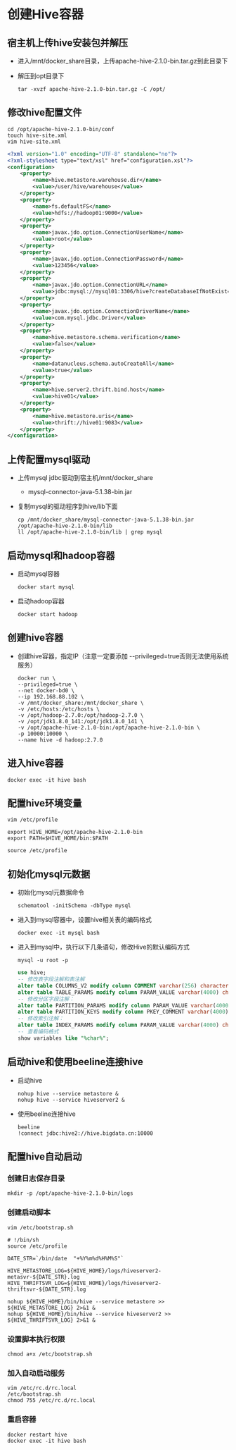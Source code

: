 # 创建Hive容器

## 宿主机上传hive安装包并解压

- 进入/mnt/docker_share目录，上传apache-hive-2.1.0-bin.tar.gz到此目录下

- 解压到opt目录下

  `tar -xvzf apache-hive-2.1.0-bin.tar.gz -C /opt/`

## 修改hive配置文件

```shell
cd /opt/apache-hive-2.1.0-bin/conf
touch hive-site.xml
vim hive-site.xml
```

```xml
<?xml version="1.0" encoding="UTF-8" standalone="no"?>
<?xml-stylesheet type="text/xsl" href="configuration.xsl"?>
<configuration>
    <property>
        <name>hive.metastore.warehouse.dir</name>
        <value>/user/hive/warehouse</value>
    </property>
    <property>
        <name>fs.defaultFS</name>
        <value>hdfs://hadoop01:9000</value>
    </property>
    <property>
        <name>javax.jdo.option.ConnectionUserName</name>
        <value>root</value>
    </property>
    <property>
        <name>javax.jdo.option.ConnectionPassword</name>
        <value>123456</value>
    </property>
    <property>
        <name>javax.jdo.option.ConnectionURL</name>
        <value>jdbc:mysql://mysql01:3306/hive?createDatabaseIfNotExist=true&amp;useSSL=false&amp;characterEncoding=UTF-8</value>
    </property>
    <property>
        <name>javax.jdo.option.ConnectionDriverName</name>
        <value>com.mysql.jdbc.Driver</value>
    </property>
    <property>
        <name>hive.metastore.schema.verification</name>
        <value>false</value>
    </property>
    <property>
        <name>datanucleus.schema.autoCreateAll</name>
        <value>true</value>
    </property>
    <property>
        <name>hive.server2.thrift.bind.host</name>
        <value>hive01</value>
    </property>
    <property>
        <name>hive.metastore.uris</name>
        <value>thrift://hive01:9083</value>
    </property>
</configuration>
```

## 上传配置mysql驱动

- 上传mysql jdbc驱动到宿主机/mnt/docker_share

  - mysql-connector-java-5.1.38-bin.jar

- 复制mysql的驱动程序到hive/lib下面

  ```shell
  cp /mnt/docker_share/mysql-connector-java-5.1.38-bin.jar /opt/apache-hive-2.1.0-bin/lib
  ll /opt/apache-hive-2.1.0-bin/lib | grep mysql
  ```

## 启动mysql和hadoop容器

- 启动mysql容器

  `docker start mysql`

- 启动hadoop容器

  `docker start hadoop`

## 创建hive容器

- 创建hive容器，指定IP（注意一定要添加 --privileged=true否则无法使用系统服务）

  ```shell
  docker run \
  --privileged=true \
  --net docker-bd0 \
  --ip 192.168.88.102 \
  -v /mnt/docker_share:/mnt/docker_share \
  -v /etc/hosts:/etc/hosts \
  -v /opt/hadoop-2.7.0:/opt/hadoop-2.7.0 \
  -v /opt/jdk1.8.0_141:/opt/jdk1.8.0_141 \
  -v /opt/apache-hive-2.1.0-bin:/opt/apache-hive-2.1.0-bin \
  -p 10000:10000 \
  --name hive -d hadoop:2.7.0
  ```

## 进入hive容器

`docker exec -it hive bash`

## 配置hive环境变量

```shell
vim /etc/profile

export HIVE_HOME=/opt/apache-hive-2.1.0-bin
export PATH=$HIVE_HOME/bin:$PATH

source /etc/profile
```

## 初始化mysql元数据

- 初始化mysql元数据命令

  `schematool -initSchema -dbType mysql`

- 进入到mysql容器中，设置hive相关表的编码格式

  `docker exec -it mysql bash`

- 进入到mysql中，执行以下几条语句，修改Hive的默认编码方式

  `mysql -u root -p`

  ```sql
  use hive;
  -- 修改表字段注解和表注解
  alter table COLUMNS_V2 modify column COMMENT varchar(256) character set utf8;
  alter table TABLE_PARAMS modify column PARAM_VALUE varchar(4000) character set utf8;
  -- 修改分区字段注解：
  alter table PARTITION_PARAMS modify column PARAM_VALUE varchar(4000) character set utf8;
  alter table PARTITION_KEYS modify column PKEY_COMMENT varchar(4000) character set utf8;
  -- 修改索引注解：
  alter table INDEX_PARAMS modify column PARAM_VALUE varchar(4000) character set utf8;
  -- 查看编码格式
  show variables like "%char%";
  ```

## 启动hive和使用beeline连接hive

- 启动hive

  ```shell
  nohup hive --service metastore &
  nohup hive --service hiveserver2 &
  ```

- 使用beeline连接hive

  ```shell
  beeline
  !connect jdbc:hive2://hive.bigdata.cn:10000
  ```

## 配置hive自动启动

### 创建日志保存目录

`mkdir -p /opt/apache-hive-2.1.0-bin/logs`

### 创建启动脚本

```shell
vim /etc/bootstrap.sh

# !/bin/sh
source /etc/profile

DATE_STR=`/bin/date  "+%Y%m%d%H%M%S"`

HIVE_METASTORE_LOG=${HIVE_HOME}/logs/hiveserver2-metasvr-${DATE_STR}.log
HIVE_THRIFTSVR_LOG=${HIVE_HOME}/logs/hiveserver2-thriftsvr-${DATE_STR}.log

nohup ${HIVE_HOME}/bin/hive --service metastore >> ${HIVE_METASTORE_LOG} 2>&1 &
nohup ${HIVE_HOME}/bin/hive --service hiveserver2 >> ${HIVE_THRIFTSVR_LOG} 2>&1 &
```

### 设置脚本执行权限

`chmod a+x /etc/bootstrap.sh`

### 加入自动启动服务

```shell
vim /etc/rc.d/rc.local
/etc/bootstrap.sh
chmod 755 /etc/rc.d/rc.local 
```

### 重启容器

```shell
docker restart hive
docker exec -it hive bash
```

